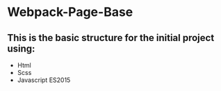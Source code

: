 # Webpack-Page-Base
## This is the basic structure for the initial project using:
+ Html
+ Scss
+ Javascript ES2015
